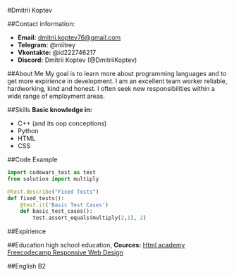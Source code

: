 #Dmitrii Koptev


##Contact information:
* **Email:** dmitrii.koptev76@gmail.com
* **Telegram:** @miitrey
* **Vkontakte:** @id222746217
* **Discord:** Dmitrii Koptev (@DmitriiKoptev)


##About Me
My goal is to learn more about programming languages and to get more expirience in development. I am an excellent team worker reliable, hardworking, kind and honest. I often seek new responsibilities within a wide range of employment areas.


##Skills
**Basic knowledge in:**
* C++ (and its oop conceptions)
* Python
* HTML
* CSS


##Code Example
```python
import codewars_test as test
from solution import multiply

@test.describe("Fixed Tests")
def fixed_tests():
    @test.it('Basic Test Cases')
    def basic_test_cases():
        test.assert_equals(multiply(2,1), 2)
```


##Expirience


##Education
high school education, 
**Cources:**
[Html academy](https://www.htmlacademy.ru/)
[Freecodecamp Responsive Web Design](https://www.freecodecamp.org/learn/2022/responsive-web-design/)


##English
B2